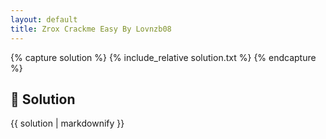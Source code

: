 ```yaml
---
layout: default
title: Zrox Crackme Easy By Lovnzb08
---
```


{% capture solution %}
{% include_relative solution.txt %}
{% endcapture %}

## 📝 Solution

{{ solution | markdownify }}

